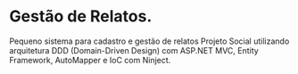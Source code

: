 # Gestão de Relatos.
Pequeno sistema para cadastro e gestão de relatos Projeto Social utilizando arquitetura DDD (Domain-Driven Design) com ASP.NET MVC, Entity Framework, AutoMapper e IoC com Ninject.
